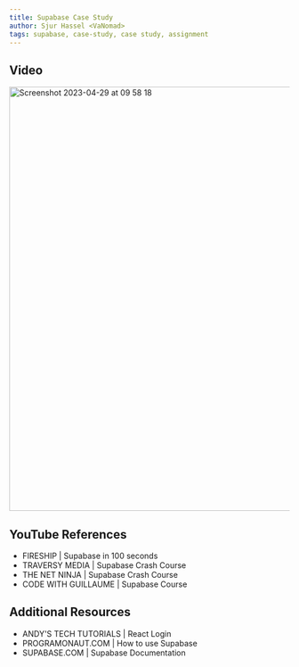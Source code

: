 ```yaml
---
title: Supabase Case Study
author: Sjur Hassel <VaNomad>
tags: supabase, case-study, case study, assignment
---
```



## Video

  <img width="761" alt="Screenshot 2023-04-29 at 09 58 18" src="[https://user-images.githubusercontent.com/77972892/235294534-1186b93f-3698-4001-a308-55cdb2cb5f28.png](https://www.youtube.com/watch?v=hxhfxN6yGcg)">

## YouTube References

- FIRESHIP | Supabase in 100 seconds
- TRAVERSY MEDIA | Supabase Crash Course
- THE NET NINJA | Supabase Crash Course
- CODE WITH GUILLAUME | Supabase Course

## Additional Resources

- ANDY'S TECH TUTORIALS | React Login
- PROGRAMONAUT.COM | How to use Supabase
- SUPABASE.COM | Supabase Documentation
  
